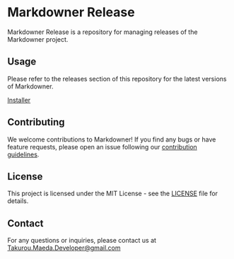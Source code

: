 # Markdowner Release

Markdowner Release is a repository for managing releases of the Markdowner project.

## Usage

Please refer to the releases section of this repository for the latest versions of Markdowner.

[Installer](https://github.com/TakurouMaeda/markdowner/releases/tag/latest)

## Contributing

We welcome contributions to Markdowner! If you find any bugs or have feature requests, please open an issue following our [contribution guidelines](CONTRIBUTING.md).

## License

This project is licensed under the MIT License - see the [LICENSE](LICENSE) file for details.

## Contact

For any questions or inquiries, please contact us at <Takurou.Maeda.Developer@gmail.com>
